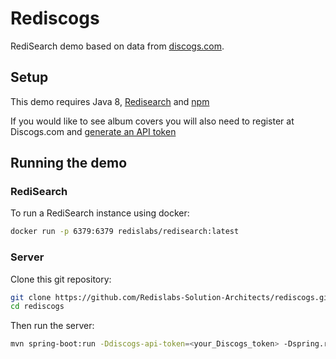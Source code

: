 # Rediscogs
RediSearch demo based on data from [discogs.com](https://data.discogs.com).

## Setup

This demo requires Java 8, [Redisearch](https://oss.redislabs.com/redisearch/Quick_Start/) and [npm](https://www.npmjs.com)

If you would like to see album covers you will also need to register at Discogs.com and [generate an API token](https://www.discogs.com/settings/developers)

## Running the demo

### RediSearch
To run a RediSearch instance using docker:
```bash
docker run -p 6379:6379 redislabs/redisearch:latest
```

### Server
Clone this git repository:
```bash
git clone https://github.com/Redislabs-Solution-Architects/rediscogs.git
cd rediscogs
```

Then run the server:
 
```bash
mvn spring-boot:run -Ddiscogs-api-token=<your_Discogs_token> -Dspring.redis.host=localhost -Dspring.redis.port=6379
```